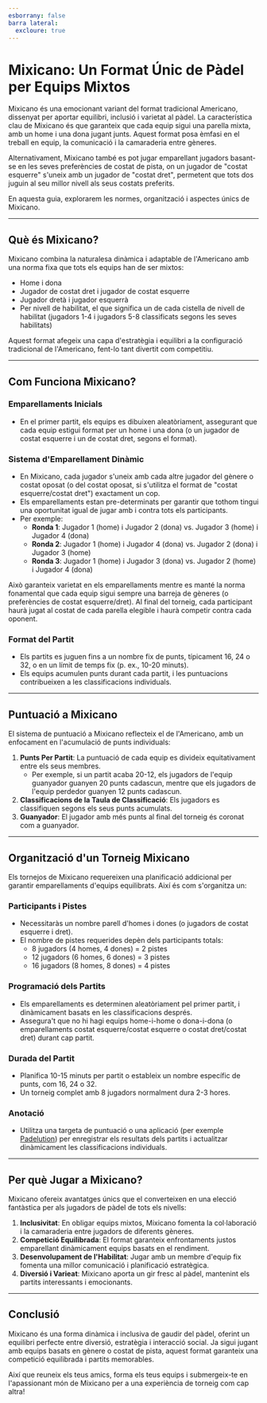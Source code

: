 ```yaml
---
esborrany: false
barra lateral:
  excloure: true
---
```

# Mixicano: Un Format Únic de Pàdel per Equips Mixtos

Mixicano és una emocionant variant del format tradicional Americano, dissenyat per aportar equilibri, inclusió i varietat al pàdel. La característica clau de Mixicano és que garanteix que cada equip sigui una parella mixta, amb un home i una dona jugant junts. Aquest format posa èmfasi en el treball en equip, la comunicació i la camaraderia entre gèneres.

Alternativament, Mixicano també es pot jugar emparellant jugadors basant-se en les seves preferències de costat de pista, on un jugador de "costat esquerre" s'uneix amb un jugador de "costat dret", permetent que tots dos juguin al seu millor nivell als seus costats preferits.

En aquesta guia, explorarem les normes, organització i aspectes únics de Mixicano.

---

## Què és Mixicano?

Mixicano combina la naturalesa dinàmica i adaptable de l'Americano amb una norma fixa que tots els equips han de ser mixtos:
- Home i dona
- Jugador de costat dret i jugador de costat esquerre
- Jugador dretà i jugador esquerrà
- Per nivell de habilitat, el que significa un de cada cistella de nivell de habilitat (jugadors 1-4 i jugadors 5-8 classificats segons les seves habilitats)

Aquest format afegeix una capa d'estratègia i equilibri a la configuració tradicional de l'Americano, fent-lo tant divertit com competitiu.

---

## Com Funciona Mixicano?

### Emparellaments Inicials
- En el primer partit, els equips es dibuixen aleatòriament, assegurant que cada equip estigui format per un home i una dona (o un jugador de costat esquerre i un de costat dret, segons el format).

### Sistema d'Emparellament Dinàmic
- En Mixicano, cada jugador s'uneix amb cada altre jugador del gènere o costat oposat (o del costat oposat, si s'utilitza el format de "costat esquerre/costat dret") exactament un cop.
- Els emparellaments estan pre-determinats per garantir que tothom tingui una oportunitat igual de jugar amb i contra tots els participants.
- Per exemple:
  - **Ronda 1**: Jugador 1 (home) i Jugador 2 (dona) vs. Jugador 3 (home) i Jugador 4 (dona)
  - **Ronda 2**: Jugador 1 (home) i Jugador 4 (dona) vs. Jugador 2 (dona) i Jugador 3 (home)
  - **Ronda 3**: Jugador 1 (home) i Jugador 3 (dona) vs. Jugador 2 (home) i Jugador 4 (dona)

Això garanteix varietat en els emparellaments mentre es manté la norma fonamental que cada equip sigui sempre una barreja de gèneres (o preferències de costat esquerre/dret). Al final del torneig, cada participant haurà jugat al costat de cada parella elegible i haurà competir contra cada oponent.

### Format del Partit
- Els partits es juguen fins a un nombre fix de punts, típicament 16, 24 o 32, o en un límit de temps fix (p. ex., 10-20 minuts).
- Els equips acumulen punts durant cada partit, i les puntuacions contribueixen a les classificacions individuals.

---

## Puntuació a Mixicano

El sistema de puntuació a Mixicano reflecteix el de l'Americano, amb un enfocament en l'acumulació de punts individuals:

1. **Punts Per Partit**: La puntuació de cada equip es divideix equitativament entre els seus membres.
   - Per exemple, si un partit acaba 20-12, els jugadors de l'equip guanyador guanyen 20 punts cadascun, mentre que els jugadors de l'equip perdedor guanyen 12 punts cadascun.
2. **Classificacions de la Taula de Classificació**: Els jugadors es classifiquen segons els seus punts acumulats.
3. **Guanyador**: El jugador amb més punts al final del torneig és coronat com a guanyador.

---

## Organització d'un Torneig Mixicano

Els tornejos de Mixicano requereixen una planificació addicional per garantir emparellaments d'equips equilibrats. Així és com s'organitza un:

### Participants i Pistes
- Necessitaràs un nombre parell d'homes i dones (o jugadors de costat esquerre i dret).
- El nombre de pistes requerides depèn dels participants totals:
  - 8 jugadors (4 homes, 4 dones) = 2 pistes
  - 12 jugadors (6 homes, 6 dones) = 3 pistes
  - 16 jugadors (8 homes, 8 dones) = 4 pistes

### Programació dels Partits
- Els emparellaments es determinen aleatòriament pel primer partit, i dinàmicament basats en les classificacions després.
- Assegura't que no hi hagi equips home-i-home o dona-i-dona (o emparellaments costat esquerre/costat esquerre o costat dret/costat dret) durant cap partit.

### Durada del Partit
- Planifica 10-15 minuts per partit o estableix un nombre específic de punts, com 16, 24 o 32.
- Un torneig complet amb 8 jugadors normalment dura 2-3 hores.

### Anotació
- Utilitza una targeta de puntuació o una aplicació (per exemple [Padelution](https://www.padelution.com/americano)) per enregistrar els resultats dels partits i actualitzar dinàmicament les classificacions individuals.

---

## Per què Jugar a Mixicano?

Mixicano ofereix avantatges únics que el converteixen en una elecció fantàstica per als jugadors de pàdel de tots els nivells:

1. **Inclusivitat**: En obligar equips mixtos, Mixicano fomenta la col·laboració i la camaraderia entre jugadors de diferents gèneres.
2. **Competició Equilibrada**: El format garanteix enfrontaments justos emparellant dinàmicament equips basats en el rendiment.
3. **Desenvolupament de l'Habilitat**: Jugar amb un membre d'equip fix fomenta una millor comunicació i planificació estratègica.
4. **Diversió i Varieat**: Mixicano aporta un gir fresc al pàdel, mantenint els partits interessants i emocionants.

---

## Conclusió

Mixicano és una forma dinàmica i inclusiva de gaudir del pàdel, oferint un equilibri perfecte entre diversió, estratègia i interacció social. Ja sigui jugant amb equips basats en gènere o costat de pista, aquest format garanteix una competició equilibrada i partits memorables.

Així que reuneix els teus amics, forma els teus equips i submergeix-te en l'apassionant món de Mixicano per a una experiència de torneig com cap altra!